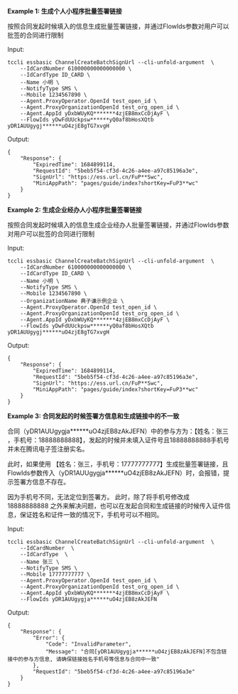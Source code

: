 **Example 1: 生成个人小程序批量签署链接**

按照合同发起时候填入的信息生成批量签署链接，并通过FlowIds参数对用户可以批签的合同进行限制

Input: 

```
tccli essbasic ChannelCreateBatchSignUrl --cli-unfold-argument  \
    --IdCardNumber 610000000000000000 \
    --IdCardType ID_CARD \
    --Name 小明 \
    --NotifyType SMS \
    --Mobile 1234567890 \
    --Agent.ProxyOperator.OpenId test_open_id \
    --Agent.ProxyOrganizationOpenId test_org_open_id \
    --Agent.AppId yDxbWUyKQ*******4zjEB8mxCcDjAyF \
    --FlowIds yDwFdUUckpsw******yQ0af8bHosXQtb yDR1AUUgygj******uO4zjE8gTG7xvgH
```

Output: 
```
{
    "Response": {
        "ExpiredTime": 1684899114,
        "RequestId": "5beb5f54-cf3d-4c26-a4ee-a97c85196a3e",
        "SignUrl": "https://ess.url.cn/FuP**Swc",
        "MiniAppPath": "pages/guide/index?shortKey=FuP3**wc"
    }
}
```

**Example 2: 生成企业经办人小程序批量签署链接**

按照合同发起时候填入的信息生成企业经办人批量签署链接，并通过FlowIds参数对用户可以批签的合同进行限制

Input: 

```
tccli essbasic ChannelCreateBatchSignUrl --cli-unfold-argument  \
    --IdCardNumber 610000000000000000 \
    --IdCardType ID_CARD \
    --Name 小明 \
    --NotifyType SMS \
    --Mobile 1234567890 \
    --OrganizationName 典子谦示例企业 \
    --Agent.ProxyOperator.OpenId test_open_id \
    --Agent.ProxyOrganizationOpenId test_org_open_id \
    --Agent.AppId yDxbWUyKQ*******4zjEB8mxCcDjAyF \
    --FlowIds yDwFdUUckpsw******yQ0af8bHosXQtb yDR1AUUgygj******uO4zjE8gTG7xvgH
```

Output: 
```
{
    "Response": {
        "ExpiredTime": 1684899114,
        "RequestId": "5beb5f54-cf3d-4c26-a4ee-a97c85196a3e",
        "SignUrl": "https://ess.url.cn/FuP**Swc",
        "MiniAppPath": "pages/guide/index?shortKey=FuP3**wc"
    }
}
```

**Example 3: 合同发起的时候签署方信息和生成链接中的不一致**

合同（yDR1AUUgygja******uO4zjEB8zAkJEFN）中的参与方为：【姓名：张三 ，手机号：18888888888】，发起的时候并未填入证件号且18888888888手机号并未在腾讯电子签注册实名。 

此时，如果使用 【姓名：张三，手机号：17777777777】生成批量签署链接，且FlowIds参数传入（yDR1AUUgygja******uO4zjEB8zAkJEFN）时，会报错，提示签署方信息不存在。

因为手机号不同，无法定位到签署方。 此时，除了将手机号修改成 18888888888 之外来解决问题，也可以在发起合同和生成链接的时候传入证件信息，保证姓名和证件一致的情况下，手机号可以不相同。

Input: 

```
tccli essbasic ChannelCreateBatchSignUrl --cli-unfold-argument  \
    --IdCardNumber  \
    --IdCardType  \
    --Name 张三 \
    --NotifyType SMS \
    --Mobile 17777777777 \
    --Agent.ProxyOperator.OpenId test_open_id \
    --Agent.ProxyOrganizationOpenId test_org_open_id \
    --Agent.AppId yDxbWUyKQ*******4zjEB8mxCcDjAyF \
    --FlowIds yDR1AUUgygja******uO4zjEB8zAkJEFN
```

Output: 
```
{
    "Response": {
        "Error": {
            "Code": "InvalidParameter",
            "Message": "合同[yDR1AUUgygja******uO4zjEB8zAkJEFN]不包含链接中的参与方信息, 请确保链接姓名手机号等信息与合同中一致"
        },
        "RequestId": "5beb5f54-cf3d-4c26-a4ee-a97c85196a3e"
    }
}
```

